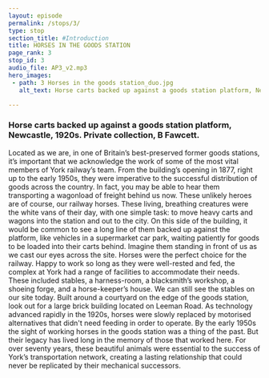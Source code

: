 ```yaml
---
layout: episode
permalink: /stops/3/
type: stop
section_title: #Introduction
title: HORSES IN THE GOODS STATION
page_rank: 3
stop_id: 3
audio_file: AP3_v2.mp3
hero_images:
 - path: 3 Horses in the goods station_duo.jpg
   alt_text: Horse carts backed up against a goods station platform, Newcastle, 1920s. Private collection, B Fawcett.

---
```

### Horse carts backed up against a goods station platform, Newcastle, 1920s. Private collection, B Fawcett.

Located as we are, in one of Britain’s best-preserved former goods stations, it’s important that we acknowledge the work of some of the most vital members of York railway’s team. From the building’s opening in 1877, right up to the early 1950s, they were imperative to the successful distribution of goods across the country. In fact, you may be able to hear them transporting a wagonload of freight behind us now. These unlikely heroes are of course, our railway horses.
These living, breathing creatures were the white vans of their day, with one simple task: to move heavy carts and wagons into the station and out to the city. On this side of the building, it would be common to see a long line of them backed up against the platform, like vehicles in a supermarket car park, waiting patiently for goods to be loaded into their carts behind. Imagine them standing in front of us as we cast our eyes across the site.
Horses were the perfect choice for the railway. Happy to work so long as they were well-rested and fed, the complex at York had a range of facilities to accommodate their needs. These included stables, a harness-room, a blacksmith’s workshop, a shoeing forge, and a horse-keeper’s house. We can still see the stables on our site today. Built around a courtyard on the edge of the goods station, look out for a large brick building located on Leeman Road.
As technology advanced rapidly in the 1920s, horses were slowly replaced by motorised alternatives that didn't need feeding in order to operate. By the early 1950s the sight of working horses in the goods station was a thing of the past. But their legacy has lived long in the memory of those that worked here. For over seventy years, these beautiful animals were essential to the success of York’s transportation network, creating a lasting relationship that could never be replicated by their mechanical successors.
